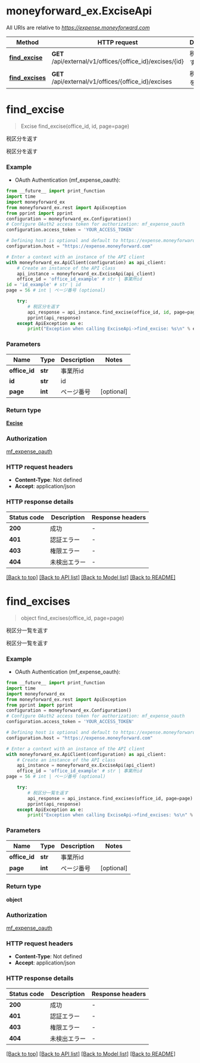 # moneyforward_ex.ExciseApi

All URIs are relative to *https://expense.moneyforward.com*

Method | HTTP request | Description
------------- | ------------- | -------------
[**find_excise**](ExciseApi.md#find_excise) | **GET** /api/external/v1/offices/{office_id}/excises/{id} | 税区分を返す
[**find_excises**](ExciseApi.md#find_excises) | **GET** /api/external/v1/offices/{office_id}/excises | 税区分一覧を返す


# **find_excise**
> Excise find_excise(office_id, id, page=page)

税区分を返す

税区分を返す

### Example

* OAuth Authentication (mf_expense_oauth):
```python
from __future__ import print_function
import time
import moneyforward_ex
from moneyforward_ex.rest import ApiException
from pprint import pprint
configuration = moneyforward_ex.Configuration()
# Configure OAuth2 access token for authorization: mf_expense_oauth
configuration.access_token = 'YOUR_ACCESS_TOKEN'

# Defining host is optional and default to https://expense.moneyforward.com
configuration.host = "https://expense.moneyforward.com"

# Enter a context with an instance of the API client
with moneyforward_ex.ApiClient(configuration) as api_client:
    # Create an instance of the API class
    api_instance = moneyforward_ex.ExciseApi(api_client)
    office_id = 'office_id_example' # str | 事業所id
id = 'id_example' # str | id
page = 56 # int | ページ番号 (optional)

    try:
        # 税区分を返す
        api_response = api_instance.find_excise(office_id, id, page=page)
        pprint(api_response)
    except ApiException as e:
        print("Exception when calling ExciseApi->find_excise: %s\n" % e)
```

### Parameters

Name | Type | Description  | Notes
------------- | ------------- | ------------- | -------------
 **office_id** | **str**| 事業所id |
 **id** | **str**| id |
 **page** | **int**| ページ番号 | [optional]

### Return type

[**Excise**](Excise.md)

### Authorization

[mf_expense_oauth](../README.md#mf_expense_oauth)

### HTTP request headers

 - **Content-Type**: Not defined
 - **Accept**: application/json

### HTTP response details
| Status code | Description | Response headers |
|-------------|-------------|------------------|
**200** | 成功 |  -  |
**401** | 認証エラー |  -  |
**403** | 権限エラー |  -  |
**404** | 未検出エラー |  -  |

[[Back to top]](#) [[Back to API list]](../README.md#documentation-for-api-endpoints) [[Back to Model list]](../README.md#documentation-for-models) [[Back to README]](../README.md)

# **find_excises**
> object find_excises(office_id, page=page)

税区分一覧を返す

税区分一覧を返す

### Example

* OAuth Authentication (mf_expense_oauth):
```python
from __future__ import print_function
import time
import moneyforward_ex
from moneyforward_ex.rest import ApiException
from pprint import pprint
configuration = moneyforward_ex.Configuration()
# Configure OAuth2 access token for authorization: mf_expense_oauth
configuration.access_token = 'YOUR_ACCESS_TOKEN'

# Defining host is optional and default to https://expense.moneyforward.com
configuration.host = "https://expense.moneyforward.com"

# Enter a context with an instance of the API client
with moneyforward_ex.ApiClient(configuration) as api_client:
    # Create an instance of the API class
    api_instance = moneyforward_ex.ExciseApi(api_client)
    office_id = 'office_id_example' # str | 事業所id
page = 56 # int | ページ番号 (optional)

    try:
        # 税区分一覧を返す
        api_response = api_instance.find_excises(office_id, page=page)
        pprint(api_response)
    except ApiException as e:
        print("Exception when calling ExciseApi->find_excises: %s\n" % e)
```

### Parameters

Name | Type | Description  | Notes
------------- | ------------- | ------------- | -------------
 **office_id** | **str**| 事業所id |
 **page** | **int**| ページ番号 | [optional]

### Return type

**object**

### Authorization

[mf_expense_oauth](../README.md#mf_expense_oauth)

### HTTP request headers

 - **Content-Type**: Not defined
 - **Accept**: application/json

### HTTP response details
| Status code | Description | Response headers |
|-------------|-------------|------------------|
**200** | 成功 |  -  |
**401** | 認証エラー |  -  |
**403** | 権限エラー |  -  |
**404** | 未検出エラー |  -  |

[[Back to top]](#) [[Back to API list]](../README.md#documentation-for-api-endpoints) [[Back to Model list]](../README.md#documentation-for-models) [[Back to README]](../README.md)

